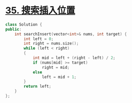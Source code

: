 # [35. 搜索插入位置](https://leetcode-cn.com/problems/search-insert-position/)

```cpp
class Solution {
public:
    int searchInsert(vector<int>& nums, int target) {
        int left = 0;
        int right = nums.size();
        while (left < right)
        {
            int mid = left + (right - left) / 2;
            if (nums[mid] >= target)
                right = mid;
            else
                left = mid + 1;
        }
        return left;
    }
};
```

